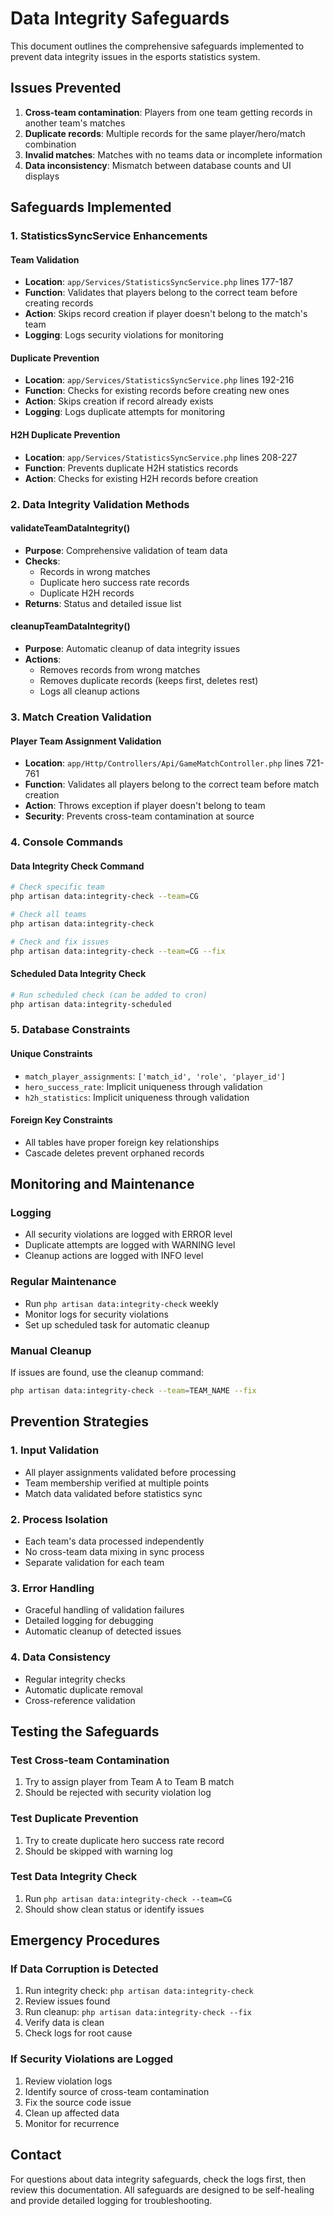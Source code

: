 # Data Integrity Safeguards

This document outlines the comprehensive safeguards implemented to prevent data integrity issues in the esports statistics system.

## Issues Prevented

1. **Cross-team contamination**: Players from one team getting records in another team's matches
2. **Duplicate records**: Multiple records for the same player/hero/match combination
3. **Invalid matches**: Matches with no teams data or incomplete information
4. **Data inconsistency**: Mismatch between database counts and UI displays

## Safeguards Implemented

### 1. StatisticsSyncService Enhancements

#### Team Validation
- **Location**: `app/Services/StatisticsSyncService.php` lines 177-187
- **Function**: Validates that players belong to the correct team before creating records
- **Action**: Skips record creation if player doesn't belong to the match's team
- **Logging**: Logs security violations for monitoring

#### Duplicate Prevention
- **Location**: `app/Services/StatisticsSyncService.php` lines 192-216
- **Function**: Checks for existing records before creating new ones
- **Action**: Skips creation if record already exists
- **Logging**: Logs duplicate attempts for monitoring

#### H2H Duplicate Prevention
- **Location**: `app/Services/StatisticsSyncService.php` lines 208-227
- **Function**: Prevents duplicate H2H statistics records
- **Action**: Checks for existing H2H records before creation

### 2. Data Integrity Validation Methods

#### validateTeamDataIntegrity()
- **Purpose**: Comprehensive validation of team data
- **Checks**:
  - Records in wrong matches
  - Duplicate hero success rate records
  - Duplicate H2H records
- **Returns**: Status and detailed issue list

#### cleanupTeamDataIntegrity()
- **Purpose**: Automatic cleanup of data integrity issues
- **Actions**:
  - Removes records from wrong matches
  - Removes duplicate records (keeps first, deletes rest)
  - Logs all cleanup actions

### 3. Match Creation Validation

#### Player Team Assignment Validation
- **Location**: `app/Http/Controllers/Api/GameMatchController.php` lines 721-761
- **Function**: Validates all players belong to the correct team before match creation
- **Action**: Throws exception if player doesn't belong to team
- **Security**: Prevents cross-team contamination at source

### 4. Console Commands

#### Data Integrity Check Command
```bash
# Check specific team
php artisan data:integrity-check --team=CG

# Check all teams
php artisan data:integrity-check

# Check and fix issues
php artisan data:integrity-check --team=CG --fix
```

#### Scheduled Data Integrity Check
```bash
# Run scheduled check (can be added to cron)
php artisan data:integrity-scheduled
```

### 5. Database Constraints

#### Unique Constraints
- `match_player_assignments`: `['match_id', 'role', 'player_id']`
- `hero_success_rate`: Implicit uniqueness through validation
- `h2h_statistics`: Implicit uniqueness through validation

#### Foreign Key Constraints
- All tables have proper foreign key relationships
- Cascade deletes prevent orphaned records

## Monitoring and Maintenance

### Logging
- All security violations are logged with ERROR level
- Duplicate attempts are logged with WARNING level
- Cleanup actions are logged with INFO level

### Regular Maintenance
- Run `php artisan data:integrity-check` weekly
- Monitor logs for security violations
- Set up scheduled task for automatic cleanup

### Manual Cleanup
If issues are found, use the cleanup command:
```bash
php artisan data:integrity-check --team=TEAM_NAME --fix
```

## Prevention Strategies

### 1. Input Validation
- All player assignments validated before processing
- Team membership verified at multiple points
- Match data validated before statistics sync

### 2. Process Isolation
- Each team's data processed independently
- No cross-team data mixing in sync process
- Separate validation for each team

### 3. Error Handling
- Graceful handling of validation failures
- Detailed logging for debugging
- Automatic cleanup of detected issues

### 4. Data Consistency
- Regular integrity checks
- Automatic duplicate removal
- Cross-reference validation

## Testing the Safeguards

### Test Cross-team Contamination
1. Try to assign player from Team A to Team B match
2. Should be rejected with security violation log

### Test Duplicate Prevention
1. Try to create duplicate hero success rate record
2. Should be skipped with warning log

### Test Data Integrity Check
1. Run `php artisan data:integrity-check --team=CG`
2. Should show clean status or identify issues

## Emergency Procedures

### If Data Corruption is Detected
1. Run integrity check: `php artisan data:integrity-check`
2. Review issues found
3. Run cleanup: `php artisan data:integrity-check --fix`
4. Verify data is clean
5. Check logs for root cause

### If Security Violations are Logged
1. Review violation logs
2. Identify source of cross-team contamination
3. Fix the source code issue
4. Clean up affected data
5. Monitor for recurrence

## Contact

For questions about data integrity safeguards, check the logs first, then review this documentation. All safeguards are designed to be self-healing and provide detailed logging for troubleshooting.
